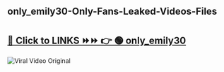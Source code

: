 
 ## only_emily30-Only-Fans-Leaked-Videos-Files

# <h2><a href="https://mediaupload.pro?only_emily30">🔗 Click to LINKS ⏩⏩ 👉 🟢 only_emily30 </a></h2>

<a href="https://mediaupload.pro?only_emily30" rel="nofollow" data-target="animated-image.originalLink"><img src="https://i.ibb.co.com/xMMVF88/686577567.gif" alt="Viral Video Original" style="max-width: 100%; display: inline-block;" data-target="animated-image.originalImage"></a>